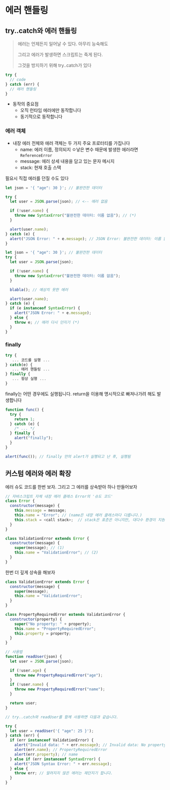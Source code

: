 # 에러 핸들링

## try..catch와 에러 핸들링

> 에러는 언제든지 일어날 수 있다. 아무리 능숙해도
>
> 그리고 에러가 발생하면 스크립트는 죽게 된다.
>
> 그것을 방지하기 위해 try..catch가 있다

```javascript
try {
  // code
} catch (err) {
  // 에러 핸들링
}
```

- 동작의 중요점
  - 오직 런타임 에러에만 동작합니다
  - 동기적으로 동작합니다

### 에러 객체

- 내장 에러 전체와 애러 객체는 두 가지 주요 프로터티를 가집니다
  - name: 에러 이름, 정의되지 ㅇ낳은 변수 때문에 발생한 에러라면 `ReferenceError`
  - message: 에러 상세 내용을 담고 있는 문자 메시지
  - stack: 현재 호출 스택

필요시 직접 에러를 던질 수도 있다

```javascript
let json = '{ "age": 30 }'; // 불완전한 데이터

try {
  let user = JSON.parse(json); // <-- 에러 없음

  if (!user.name) {
    throw new SyntaxError("불완전한 데이터: 이름 없음"); // (*)
  }

  alert(user.name);
} catch (e) {
  alert("JSON Error: " + e.message); // JSON Error: 불완전한 데이터: 이름 없음
}

let json = '{ "age": 30 }'; // 불완전한 데이터
try {
  let user = JSON.parse(json);

  if (!user.name) {
    throw new SyntaxError("불완전한 데이터: 이름 없음");
  }

  blabla(); // 예상치 못한 에러

  alert(user.name);
} catch (e) {
  if (e instanceof SyntaxError) {
    alert("JSON Error: " + e.message);
  } else {
    throw e; // 에러 다시 던지기 (*)
  }
}
```

### finally

```javascript
try {
   ... 코드를 실행 ...
} catch(e) {
   ... 에러 핸들링 ...
} finally {
   ... 항상 실행 ...
}
```

finally는 어떤 경우에도 실행됩니다. return을 이용해 명시적으로 빠져나가려 해도 발생합니다

```javascript
function func() {
  try {
    return 1;
  } catch (e) {
    /* ... */
  } finally {
    alert("finally");
  }
}

alert(func()); // finally 안의 alert가 실행되고 난 후, 실행됨
```

## 커스텀 에러와 에러 확장

에러 슈도 코드를 한번 보자. 그리고 그 에러를 상속받아 하나 만들어보자

```javascript
// 자바스크립트 자체 내장 에러 클래스 Error의 '슈도 코드'
class Error {
  constructor(message) {
    this.message = message;
    this.name = "Error"; // (name은 내장 에러 클래스마다 다릅니다.)
    this.stack = <call stack>;  // stack은 표준은 아니지만, 대다수 환경이 지원합니다.
  }
}

class ValidationError extends Error {
  constructor(message) {
    super(message); // (1)
    this.name = "ValidationError"; // (2)
  }
}
```

한번 더 깊게 상속을 해보자

```javascript
class ValidationError extends Error {
  constructor(message) {
    super(message);
    this.name = "ValidationError";
  }
}

class PropertyRequiredError extends ValidationError {
  constructor(property) {
    super("No property: " + property);
    this.name = "PropertyRequiredError";
    this.property = property;
  }
}

// 사용법
function readUser(json) {
  let user = JSON.parse(json);

  if (!user.age) {
    throw new PropertyRequiredError("age");
  }
  if (!user.name) {
    throw new PropertyRequiredError("name");
  }

  return user;
}

// try..catch와 readUser를 함께 사용하면 다음과 같습니다.

try {
  let user = readUser('{ "age": 25 }');
} catch (err) {
  if (err instanceof ValidationError) {
    alert("Invalid data: " + err.message); // Invalid data: No property: name
    alert(err.name); // PropertyRequiredError
    alert(err.property); // name
  } else if (err instanceof SyntaxError) {
    alert("JSON Syntax Error: " + err.message);
  } else {
    throw err; // 알려지지 않은 에러는 재던지기 합니다.
  }
}
```
